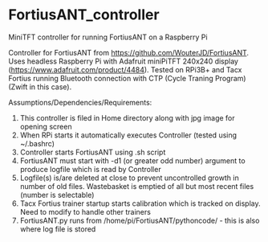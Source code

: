 # FortiusANT_controller
MiniTFT controller for running FortiusANT on a Raspberry Pi

Controller for FortiusANT from https://github.com/WouterJD/FortiusANT.
Uses headless Raspberry Pi with Adafruit miniPiTFT 240x240 display (https://www.adafruit.com/product/4484).
Tested on RPi3B+ and Tacx Fortius running Bluetooth connection with CTP (Cycle Traning Program) (Zwift in this case).

Assumptions/Dependencies/Requirements:
1. This controller is filed in Home directory along with jpg image for opening screen
2. When RPi starts it automatically executes Controller (tested using ~/.bashrc)
3. Controller starts FortiusANT using .sh script
4. FortiusANT must start with -d1 (or greater odd number) argument to produce logfile which is read by Controller
5. Logfile(s) is/are deleted at close to prevent uncontrolled growth in number of old files. Wastebasket is emptied of all but most recent files (number is selectable)
6. Tacx Fortius trainer startup starts calibration which is tracked on display. Need to modify to handle other trainers
7. FortiusANT.py runs from /home/pi/FortiusANT/pythoncode/ - this is also where log file is stored
